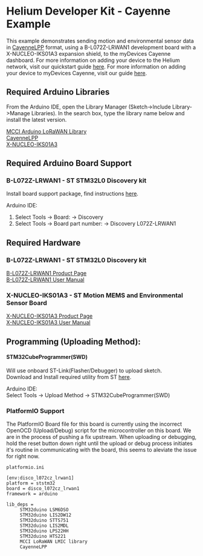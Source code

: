 # Helium Developer Kit - Cayenne Example

This example demonstrates sending motion and environmental sensor data in [CayenneLPP](https://developers.mydevices.com/cayenne/docs/lora/#lora-cayenne-low-power-payload) format, using a B-L072Z-LRWAN1 development board with a X-NUCLEO-IKS01A3 expansion shield, to the myDevices Cayenne dashboard. For more information on adding your device to the Helium network, visit our quickstart guide [here](https://developer.helium.com/console/quickstart). For more information on adding your device to myDevices Cayenne, visit our guide [here](https://developer.helium.com/console/integrations/mydevices-cayenne-integration).

## Required Arduino Libraries

From the Arduino IDE, open the Library Manager (Sketch->Include Library->Manage Libraries). In the search box, type the library name below and install the latest version.

[MCCI Arduino LoRaWAN Library](https://github.com/mcci-catena/arduino-lmic)  
[CayenneLPP](https://github.com/ElectronicCats/CayenneLPP)  
[X-NUCLEO-IKS01A3](https://github.com/stm32duino/X-NUCLEO-IKS01A3)  

## Required Arduino Board Support

### B-L072Z-LRWAN1 - ST STM32L0 Discovery kit  
Install board support package, find instructions [here](https://github.com/stm32duino/Arduino_Core_STM32#getting-started).  

Arduino IDE:  
1. Select Tools -> Board: -> Discovery 
2. Select Tools -> Board part number: -> Discovery L072Z-LRWAN1 

## Required Hardware

### B-L072Z-LRWAN1 - ST STM32L0 Discovery kit

[B-L072Z-LRWAN1 Product Page](https://www.st.com/en/evaluation-tools/b-l072z-lrwan1.html)  
[B-L072Z-LRWAN1 User Manual](https://www.st.com/content/ccc/resource/technical/document/user_manual/group0/ac/62/15/c7/60/ac/4e/9c/DM00329995/files/DM00329995.pdf/jcr:content/translations/en.DM00329995.pdf)  

### X-NUCLEO-IKS01A3 - ST Motion MEMS and Environmental Sensor Board

[X-NUCLEO-IKS01A3 Product Page](https://www.st.com/en/ecosystems/x-nucleo-iks01a3.html)  
[X-NUCLEO-IKS01A3 User Manual](https://www.st.com/resource/en/user_manual/dm00601501-getting-started-with-the-xnucleoiks01a3-motion-mems-and-environmental-sensor-expansion-board-for-stm32-nucleo-stmicroelectronics.pdf)  
## Programming (Uploading Method):

#### STM32CubeProgrammer(SWD)
Will use onboard ST-Link(Flasher/Debugger) to upload sketch.  
Download and Install required utility from ST [here](https://www.st.com/en/development-tools/stm32cubeprog.html).  

Arduino IDE:  
Select Tools -> Upload Method -> STM32CubeProgrammer(SWD)

### PlatformIO Support 

The PlatformIO Board file for this board is currently using the incorrect OpenOCD (Upload/Debug)
script for the microcontroller on this board. We are in the process of pushing a fix upstream. When 
uploading or debugging, hold the reset button down right until the upload or debug process initiates 
it's routine in communicating with the board, this seems to aleviate the issue for right now.

`platformio.ini`
```
[env:disco_l072cz_lrwan1]
platform = ststm32
board = disco_l072cz_lrwan1
framework = arduino

lib_deps =
     STM32duino LSM6DSO
     STM32duino LIS2DW12
     STM32duino STTS751
     STM32duino LIS2MDL
     STM32duino LPS22HH
     STM32duino HTS221
     MCCI LoRaWAN LMIC library
     CayenneLPP
``` 